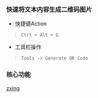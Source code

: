 
### 快速将文本内容生成二维码图片

- 快捷键Action
> `Ctrl + Alt + G`

- 工具栏操作
>`Tools -> Generate QR Code`



### 核心功能
 [zxing](https://github.com/zxing/zxing)